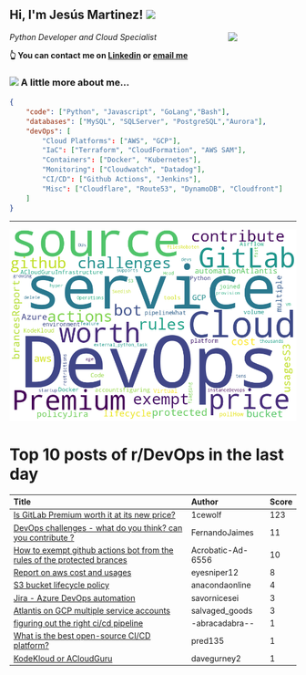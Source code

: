 <!--
**jmartinezl/jmartinezl** is a ✨ _special_ ✨ repository because its `README.md` (this file) appears on your GitHub profile.

Here are some ideas to get you started:

- 🔭 I’m currently working on ...
- 🌱 I’m currently learning ...
- 👯 I’m looking to collaborate on ...
- 🤔 I’m looking for help with ...
- 💬 Ask me about ...
- 📫 How to reach me: ...
- 😄 Pronouns: ...
- ⚡ Fun fact: ...
-->

<h2>Hi, I'm Jesús Martinez! <img src="https://media.giphy.com/media/WUlplcMpOCEmTGBtBW/giphy.gif" width="30"> </h2>
<img align='right' src="https://media.giphy.com/media/NytMLKyiaIh6VH9SPm/giphy.gif" width="120">
<p><em>Python Developer and Cloud Specialist
</em></p>

**👆 You can contact me on [Linkedin](https://www.linkedin.com/in/jes%C3%BAs-martinez-2b7b10104/) or [email me](mailto:jesus.mtz.lorenzo@gmail.com)**

### <img src="https://media.giphy.com/media/VgCDAzcKvsR6OM0uWg/giphy.gif" width="50"> A little more about me...  

```json
{
    "code": ["Python", "Javascript", "GoLang","Bash"],
    "databases": ["MySQL", "SQLServer", "PostgreSQL","Aurora"],
    "devOps": [
        "Cloud Platforms": ["AWS", "GCP"],
        "IaC": ["Terraform", "CloudFormation", "AWS SAM"],
        "Containers": ["Docker", "Kubernetes"],
        "Monitoring": ["Cloudwatch", "Datadog"],
        "CI/CD": ["Github Actions", "Jenkins"],
        "Misc": ["Cloudflare", "Route53", "DynamoDB", "Cloudfront"]
    ]
}
```
---

![Wordcloud](./cloud.png)

# Top 10 posts of r/DevOps in the last day

| Title | Author | Score |
|:---|:---|:---|
| [Is GitLab Premium worth it at its new price?](https://www.reddit.com/r/devops/comments/11gadwc/is_gitlab_premium_worth_it_at_its_new_price/) | 1cewolf | 123 |
| [DevOps challenges - what do you think? can you contribute ?](https://www.reddit.com/r/devops/comments/11glzlq/devops_challenges_what_do_you_think_can_you/) | FernandoJaimes | 11 |
| [How to exempt github actions bot from the rules of the protected brances](https://www.reddit.com/r/devops/comments/11gdhxx/how_to_exempt_github_actions_bot_from_the_rules/) | Acrobatic-Ad-6556 | 10 |
| [Report on aws cost and usages](https://www.reddit.com/r/devops/comments/11g1z2d/report_on_aws_cost_and_usages/) | eyesniper12 | 8 |
| [S3 bucket lifecycle policy](https://www.reddit.com/r/devops/comments/11g7ffl/s3_bucket_lifecycle_policy/) | anacondaonline | 4 |
| [Jira - Azure DevOps automation](https://www.reddit.com/r/devops/comments/11gsuf9/jira_azure_devops_automation/) | savornicesei | 3 |
| [Atlantis on GCP multiple service accounts](https://www.reddit.com/r/devops/comments/11g39h3/atlantis_on_gcp_multiple_service_accounts/) | salvaged_goods | 3 |
| [figuring out the right ci/cd pipeline](https://www.reddit.com/r/devops/comments/11gxp02/figuring_out_the_right_cicd_pipeline/) | -abracadabra-- | 1 |
| [What is the best open-source CI/CD platform?](https://www.reddit.com/r/devops/comments/11gez33/what_is_the_best_opensource_cicd_platform/) | pred135 | 1 |
| [KodeKloud or ACloudGuru](https://www.reddit.com/r/devops/comments/11gbhtj/kodekloud_or_acloudguru/) | davegurney2 | 1 |
